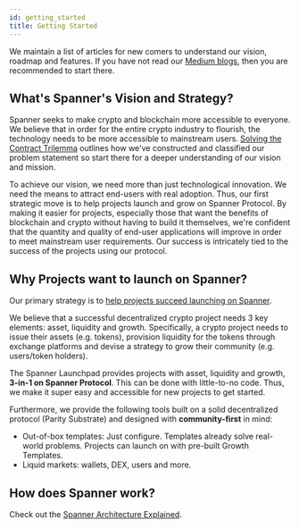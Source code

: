 ```yaml
---
id: getting_started
title: Getting Started
---
```


We maintain a list of articles for new comers to understand our vision, roadmap and features. If you have not read our [Medium blogs](https://spannerprotocol.medium.com/), then you are recommended to start there. 

## What's Spanner's Vision and Strategy?
Spanner seeks to make crypto and blockchain more accessible to everyone. We believe that in order for the entire crypto industry to flourish, the technology needs to be more accessible to mainstream users. [Solving the Contract Trilemma](https://spannerprotocol.medium.com/solving-the-contract-trilemma-33e493f56596) outlines how we've constructed and classified our problem statement so start there for a deeper understanding of our vision and mission.

To achieve our vision, we need more than just technological innovation. We need the means to attract end-users with real adoption. Thus, our first strategic move is to help projects launch and grow on Spanner Protocol. By making it easier for projects, especially those that want the benefits of blockchain and crypto without having to build it themselves, we're confident that the quantity and quality of end-user applications will improve in order to meet mainstream user requirements. Our success is intricately tied to the success of the projects using our protocol.

## Why Projects want to launch on Spanner?
Our primary strategy is to [help projects succeed launching on Spanner](https://spannerprotocol.medium.com/how-spanner-helps-projects-to-succeed-3eb00d6a7c74). 

We believe that a successful decentralized crypto project needs 3 key elements: asset, liquidity and growth. Specifically, a crypto project needs to issue their assets (e.g. tokens), provision liquidity for the tokens through exchange platforms and devise a strategy to grow their community (e.g. users/token holders). 

The Spanner Launchpad provides projects with asset, liquidity and growth, **3-in-1 on Spanner Protocol**. This can be done with little-to-no code. Thus, we make it super easy and accessible for new projects to get started.

Furthermore, we provide the following tools built on a solid decentralized protocol (Parity Substrate) and designed with **community-first** in mind: 
- Out-of-box templates: Just configure. Templates already solve real-world problems. Projects can launch on with pre-built Growth Templates.
- Liquid markets: wallets, DEX, users and more.
## How does Spanner work?
Check out the [Spanner Architecture Explained](https://spannerprotocol.medium.com/spanner-architecture-explained-55655b8d0ab4).